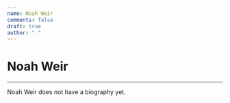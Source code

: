```yaml
---
name: Noah Weir
comments: false
draft: true
author: " "
---
```


# Noah Weir

---

Noah Weir does not have a biography yet.
